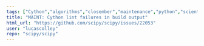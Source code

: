 ```yaml
---
tags: ["Cython","algorithms","closember","maintenance","python","scientific-computing","scipy"]
title: "MAINT: Cython lint failures in build output"
html_url: "https://github.com/scipy/scipy/issues/22053"
user: "lucascolley"
repo: "scipy/scipy"
---
```


